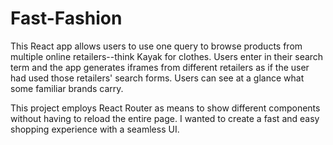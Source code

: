 # Fast-Fashion

This React app allows users to use one query to browse products from multiple
online retailers--think Kayak for clothes. Users enter in their search term
and the app generates iframes from different retailers as if the user had
used those retailers' search forms. Users can see at a glance what some
familiar brands carry.

This project employs React Router as means to show different components without having to reload the entire page. I wanted to create a fast and easy shopping experience with a seamless UI. 

